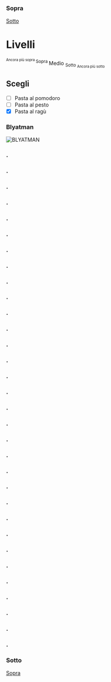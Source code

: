 ### Sopra
[Sotto](#sotto)
# Livelli 
<sup><sup> Ancora più sopra </sup> Sopra </sup> Medio <sub> Sotto <sub> Ancora più sotto </sub></sub>

## Scegli
- [ ] Pasta al pomodoro
- [ ] Pasta al pesto
- [x] Pasta al ragù

### Blyatman 
![BLYATMAN](https://www.google.com/url?sa=i&url=https%3A%2F%2Fm.facebook.com%2Fp%2FMeme-that-created-by-quiet-kid-100071148499261%2F&psig=AOvVaw225EIrAyX44uU-tKyrrM-_&ust=1731510093540000&source=images&cd=vfe&opi=89978449&ved=0CBEQjRxqFwoTCKishJyI14kDFQAAAAAdAAAAABBa)


### .
### .
### .
### .
### .
### .
### . 
### .
### .
### .
### .
### .
### .
### .
### .
### .
### .
### .
### .
### .
### .
### .
### .
### .
### .
### .
### .
### .
### .
### .
### .
### .
### Sotto
[Sopra](#sopra)
